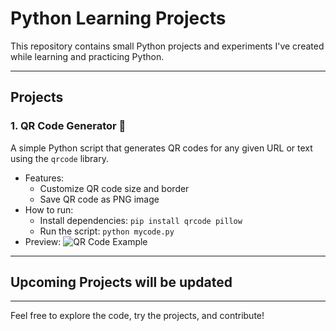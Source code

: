 # Python Learning Projects

This repository contains small Python projects and experiments I've created while learning and practicing Python.

---

## Projects

### 1. QR Code Generator 🧾

A simple Python script that generates QR codes for any given URL or text using the `qrcode` library.

- Features:
  - Customize QR code size and border
  - Save QR code as PNG image
- How to run:
  - Install dependencies: `pip install qrcode pillow`
  - Run the script: `python mycode.py`
- Preview:
  ![QR Code Example]("portfolio_qr.png")

---

## Upcoming Projects will be updated


---

Feel free to explore the code, try the projects, and contribute!
